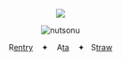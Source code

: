 <div id="header" align="center">

![](https://komarev.com/ghpvc/?username=destroy-boys&style=plastic&color=lightgray&label=_>⩊<_&base=1000)

![nutsonu](https://i.postimg.cc/V6Zsq7RY/Untitled76-20250114011720.png)

<div id="header" align="center">


R[entry](https://rentry.co/roseysin) ‎  ‎  ‎  ‎✦‎  ‎  ‎  ‎  A[ta](https://megozi.atabook.org/) ‎  ‎  ‎  ‎✦‎  ‎  ‎  ‎S[traw](https://4megz.straw.page)
